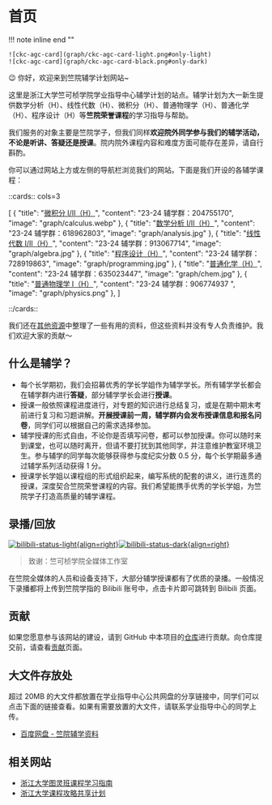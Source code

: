 # 首页

!!! note inline end ""

    ![ckc-agc-card](graph/ckc-agc-card-light.png#only-light)
    ![ckc-agc-card](graph/ckc-agc-card-black.png#only-dark)

😉 你好，欢迎来到竺院辅学计划网站~

这里是浙江大学竺可桢学院学业指导中心辅学计划的站点。辅学计划为大一新生提供数学分析（H）、线性代数（H）、微积分（H）、普通物理学（H）、普通化学（H）、程序设计（H）等**竺院荣誉课程**的学习指导与帮助。

我们服务的对象主要是竺院学子，但我们同样**欢迎院外同学参与我们的辅学活动，不论是听讲、答疑还是授课**。院内院外课程内容和难度方面可能存在差异，请自行斟酌。

你可以通过网站上方或左侧的导航栏浏览我们的网站。下面是我们开设的各辅学课程：

::cards:: cols=3

[
  {
    "title": "[微积分 I/II（H）](calculus/index.md)",
    "content": "23-24 辅学群：204755170",
    "image": "graph/calculus.webp"
  },
  {
    "title": "[数学分析 I/II（H）](analysis/index.md)",
    "content": "23-24 辅学群：618962803",
    "image": "graph/analysis.jpg"
  },
  {
    "title": "[线性代数 I/II（H）](algebra/index.md)",
    "content": "23-24 辅学群：913067714",
    "image": "graph/algebra.jpg"
  },
  {
    "title": "[程序设计（H）](programming/index.md)",
    "content": "23-24 辅学群：728919863",
    "image": "graph/programming.jpg"
  },
  {
    "title": "[普通化学（H）](chemistry/index.md)",
    "content": "23-24 辅学群：635023447",
    "image": "graph/chem.jpg"
  },
  {
    "title": "[普通物理学 I（H）](physics/index.md)",
    "content": "23-24 辅学群：906774937 ",
    "image": "graph/physics.png"
  },
]

::/cards::

我们还在[其他资源](other/index.md)中整理了一些有用的资料，但这些资料并没有专人负责维护。我们欢迎大家的贡献～

## 什么是辅学？

- 每个长学期初，我们会招募优秀的学长学姐作为辅学学长。所有辅学学长都会在辅学群内进行**答疑**，部分辅学学长会进行**授课**。
- 授课一般依照课程进度进行，对专题的知识进行总结复习，或是在期中期末考前进行复习和习题讲解。**开展授课前一周，辅学群内会发布授课信息和报名问卷**，同学们可以根据自己的需求选择参加。
- 辅学授课的形式自由，不论你是否填写问卷，都可以参加授课。你可以随时来到课堂，也可以随时离开，但请不要打扰到其他同学，并注意维护教室环境卫生。参与辅学的同学每次能够获得参与度纪实分数 0.5 分，每个长学期最多通过辅学系列活动获得 1 分。
- 授课学长学姐以课程组的形式组织起来，编写系统的配套的讲义，进行连贯的授课，深度契合竺院荣誉课程的内容。我们希望能携手优秀的学长学姐，为竺院学子打造高质量的辅学课程。

## 录播/回放

[![bilibili-status-light](https://stats.justsong.cn/api/bilibili/?id=3546574332365752&lang=zh-CN&theme=vue#only-light){align=right}![bilibili-status-dark](https://stats.justsong.cn/api/bilibili/?id=3546574332365752&lang=zh-CN&theme=dracula#only-dark){align=right}](https://space.bilibili.com/3546574332365752)

> 致谢：竺可桢学院全媒体工作室

在竺院全媒体的人员和设备支持下，大部分辅学授课都有了优质的录播。一般情况下录播都将上传到竺院学指的 Bilibili 账号中，点击卡片即可跳转到 Bilibili 页面。

## 贡献

如果您愿意参与该网站的建设，请到 GitHub 中本项目的[仓库](https://github.com/ckc-agc/study-assist)进行贡献。向仓库提交前，请查看[贡献](contribute.md)页面。

## 大文件存放处

超过 20MB 的大文件都放置在学业指导中心公共网盘的分享链接中，同学们可以点击下面的链接查看。如果有需要放置的大文件，请联系学业指导中心的同学上传。

- [百度网盘 - 竺院辅学资料](https://pan.baidu.com/s/1OB8pDdSDJ_718Fx2nelyVg?pwd=c6mx)

## 相关网站

- [浙江大学图灵班课程学习指南](https://github.com/ZJU-Turing/TuringCourses)
- [浙江大学课程攻略共享计划](https://qsctech.github.io/zju-icicles/)
